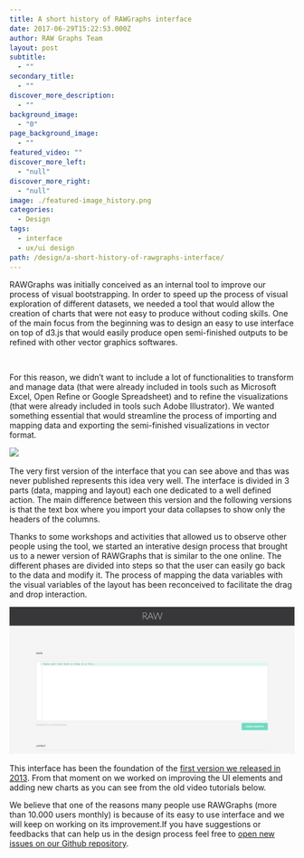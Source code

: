 ```yaml
---
title: A short history of RAWGraphs interface
date: 2017-06-29T15:22:53.000Z
author: RAW Graphs Team
layout: post
subtitle:
  - ""
secondary_title:
  - ""
discover_more_description:
  - ""
background_image:
  - "0"
page_background_image:
  - ""
featured_video: ""
discover_more_left:
  - "null"
discover_more_right:
  - "null"
image: ./featured-image_history.png
categories:
  - Design
tags:
  - interface
  - ux/ui design
path: /design/a-short-history-of-rawgraphs-interface/
---
```


<span style="font-weight: 400;">RAWGraphs was initially conceived as an internal tool to improve our process of visual bootstrapping. In order to speed up the process of visual exploration of different datasets, we needed a tool that would allow the creation of charts that were not easy to produce without coding skills. One of the main focus from the beginning was to design an easy to use interface on top of d3.js that would easily produce open semi-finished outputs to be refined with other vector graphics softwares. </span>

&nbsp;

<span style="font-weight: 400;">For this reason, we didn’t want to include a lot of functionalities to transform and manage data (that were already included in tools such as Microsoft Excel, Open Refine or Google Spreadsheet) and to refine the visualizations (that were already included in tools such Adobe Illustrator). We wanted something essential that would streamline the process of importing and mapping data and exporting the semi-finished visualizations in vector format.</span>

![](./raw1small2.gif)

The very first version of the interface that you can see above and thas was never published represents this idea very well. The interface is divided in 3 parts (data, mapping and layout) each one dedicated to a well defined action. The main difference between this version and the following versions is that the text box where you import your data collapses to show only the headers of the columns.

<span style="font-weight: 400;">Thanks to some workshops and activities that allowed us to observe other people using the tool, we started an interative design process that brought us to a newer version of RAWGraphs that is similar to the one online. The different phases are divided into steps so that the user can easily go back to the data and modify it. The process of mapping the data variables with the visual variables of the layout has been reconceived to facilitate the drag and drop interaction. </span>

![](./raw2small.gif)

<span style="font-weight: 400;">This interface has been the foundation of the <a href="http://www.densitydesign.org/2013/10/raw-the-missing-link-between-spreadsheets-and-vector-graphics/" target="_blank" rel="noopener">first version we released in 2013</a>. From that moment on we worked on improving the UI elements and adding new charts as you can see from the old video tutorials below.</span>

We believe that one of the reasons many people use RAWGraphs (more than 10.000 users monthly) is because of its easy to use interface and we will keep on working on its improvement.If you have suggestions or feedbacks that can help us in the design process feel free to <a href="https://github.com/densitydesign/raw/issues" target="_blank" rel="noopener">open new issues on our Github repository</a>.
